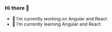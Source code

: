 ### Hi there 👋
- 🔭 I’m currently working on Angular and React
- 🌱 I’m currently learning Angular and React

<!--
**evalanjama/evalanjama** is a ✨ _special_ ✨ repository because its `README.md` (this file) appears on your GitHub profile.

Here are some ideas to get you started:

- 🔭 I’m currently working with technologies like Angular and React ...
- 🌱 I’m currently learning Angular and React...
- 👯 I’m looking to collaborate on front-end projects...
- 🤔 I’m looking for help with in depth concepts of javascript...
- 💬 Ask me about HTML , JS
- 📫 How to reach me: @dsouza_milton on twitter, or milton.dsouza1@gmail.com
- 😄 Pronouns: Milton
- ⚡ Fun fact: Also fan of anime and video games.
-->
